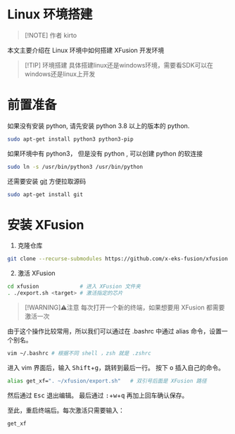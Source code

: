 # Linux 环境搭建

> [!NOTE] 作者
> kirto

本文主要介绍在 Linux 环境中如何搭建 XFusion 开发环境

> [!TIP] 环境搭建
> 具体搭建linux还是windows环境，需要看SDK可以在windows还是linux上开发

# 前置准备

如果没有安装 python, 请先安装 python 3.8 以上的版本的 python.

```bash
sudo apt-get install python3 python3-pip
```

如果环境中有 python3， 但是没有 python , 可以创建 python 的软连接

```bash
sudo ln -s /usr/bin/python3 /usr/bin/python
```

还需要安装 [git](https://git-scm.com/) 方便拉取源码

```bash
sudo apt-get install git
```

# 安装 XFusion

1. 克隆仓库
  ```bash
  git clone --recurse-submodules https://github.com/x-eks-fusion/xfusion.git
  ```
2. 激活 XFusion
  ```bash
  cd xfusion             # 进入 XFusion 文件夹
  . ./export.sh <target> # 激活指定的芯片
  ```
  > [!WARNING]⚠️注意
  > 每次打开一个新的终端，如果想要用 XFusion 都需要激活一次

  由于这个操作比较常用，所以我们可以通过在 .bashrc 中通过 alias 命令，设置一个别名。

  ```bash
  vim ~/.bashrc # 根据不同 shell ，zsh 就是 .zshrc
  ```
  进入 vim 界面后，输入 <kbd>Shift</kbd>+<kbd>g</kbd>，跳转到最后一行。
  按下 <kbd>o</kbd> 插入自己的命令。
  ```bash
  alias get_xf=". ~/xfusion/export.sh"   # 双引号后面是 XFusion 路径
  ```
  然后通过 <kbd>Esc</kbd> 退出编辑。
  最后通过 <kbd>:</kbd>+<kbd>w</kbd>+<kbd>q</kbd> 再加上回车确认保存。

  至此，重启终端后。每次激活只需要输入：
  ```bash
  get_xf
  ```
